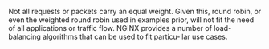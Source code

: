 
Not all requests or packets carry an equal weight. Given this, round robin, or even the weighted round robin used in examples prior, will not fit the need of all applications or traffic flow. NGINX provides a number of load-balancing algorithms that can be used to fit particu‐ lar use cases. 
